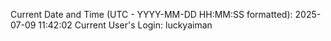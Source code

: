 Current Date and Time (UTC - YYYY-MM-DD HH:MM:SS formatted): 2025-07-09 11:42:02
Current User's Login: luckyaiman
